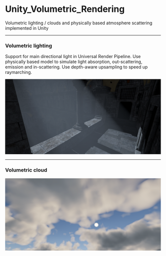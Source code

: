 # Unity_Volumetric_Rendering

Volumetric lighting / clouds and physically based atmosphere scattering implemented in Unity

---

### Volumetric lighting

Support for main directional light in Universal Render Pipeline.  Use physically based model to simulate light absorption, out-scattering, emission and in-scattering. Use depth-aware upsampling to speed up raymarching.

![](./Pictures/Volumetric_lighting.png)

---

### Volumetric cloud

![](./Pictures/cloud1.png)


